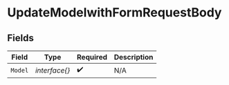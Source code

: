 # UpdateModelwithFormRequestBody


## Fields

| Field              | Type               | Required           | Description        |
| ------------------ | ------------------ | ------------------ | ------------------ |
| `Model`            | *interface{}*      | :heavy_check_mark: | N/A                |